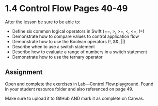 #  1.4 Control Flow Pages 40-49 #

After the lesson be sure to be able to:
- Define six common logical operators in Swift (==, >, >=, <, <=, !=)
- Demonstrate how to compare values to control application flow
- Demonstrate how to use the Boolean operators (!, &&, ||)
- Describe when to use a switch statement
- Describe how to evaluate a range of numbers in a switch statement
- Demonstrate how to use the ternary operator

## Assignment ##

Open and complete the exercises in Lab—Control Flow.playground. Found in your student resource folder and also referenced on page 49.

Make sure to upload it to GitHub AND mark it as complete on Canvas.
